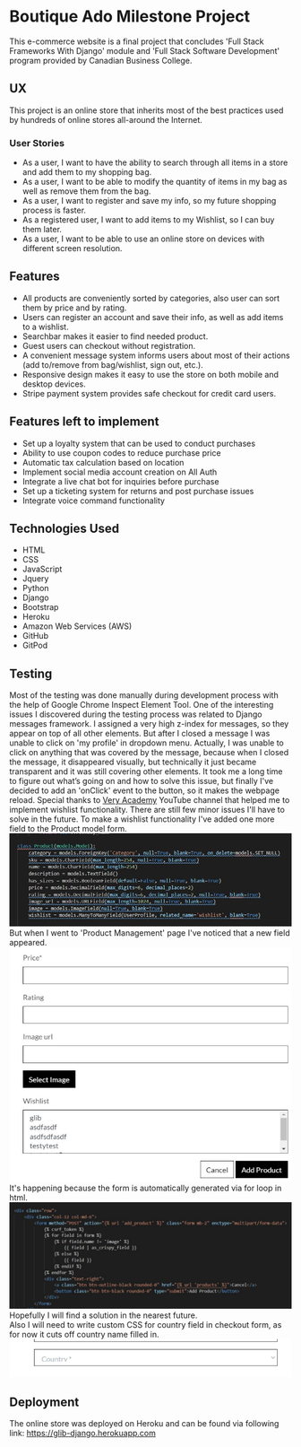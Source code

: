 # Boutique Ado Milestone Project

This e-commerce website is a final project that concludes 'Full Stack Frameworks With Django' module and 'Full Stack Software Development' program provided by Canadian Business College.

## UX

This project is an online store that inherits most of the best practices used by hundreds of online stores all-around the Internet.

### User Stories

- As a user, I want to have the ability to search through all items in a store and add them to my shopping bag.
- As a user, I want to be able to modify the quantity of items in my bag as well as remove them from the bag.
- As a user, I want to register and save my info, so my future shopping process is faster.
- As a registered user, I want to add items to my Wishlist, so I can buy them later.
- As a user, I want to be able to use an online store on devices with different screen resolution.

## Features

- All products are conveniently sorted by categories, also user can sort them by price and by rating.
- Users can register an account and save their info, as well as add items to a wishlist.
- Searchbar makes it easier to find needed product.
- Guest users can checkout without registration.
- A convenient message system informs users about most of their actions (add to/remove from bag/wishlist, sign out, etc.).
- Responsive design makes it easy to use the store on both mobile and desktop devices.
- Stripe payment system provides safe checkout for credit card users.

## Features left to implement

- Set up a loyalty system that can be used to conduct purchases
- Ability to use coupon codes to reduce purchase price
- Automatic tax calculation based on location
- Implement social media account creation on All Auth
- Integrate a live chat bot for inquiries before purchase
- Set up a ticketing system for returns and post purchase issues
- Integrate voice command functionality

## Technologies Used
- HTML
- CSS
- JavaScript
- Jquery
- Python
- Django
- Bootstrap
- Heroku
- Amazon Web Services (AWS) 
- GitHub
- GitPod

## Testing

Most of the testing was done manually during development process with the help of Google Chrome Inspect Element Tool.
One of the interesting issues I discovered during the testing process was related to Django messages framework.
I assigned a very high z-index for messages, so they appear on top of all other elements. But after I closed a message I was unable to click on 'my profile' in dropdown menu. Actually, I was unable to click on anything that was covered by the message, because when I closed the message, it disappeared visually, but technically it just became transparent and it was still covering other elements. It took me a long time to figure out what’s going on and how to solve this issue, but finally I've decided to add an 'onClick' event to the button, so it makes the webpage reload.
Special thanks to [Very Academy](https://www.youtube.com/channel/UC1mxuk7tuQT2D0qTMgKji3w) YouTube channel that helped me to implement wishlist functionality.
There are still few minor issues I'll have to solve in the future. To make a wishlist functionality I've added one more field to the Product model form.<br/>
![model](/pics/model.jpg)
<br/>But when I went to 'Product Management' page I've noticed that a new field appeared.<br/>
![product](/pics/product.jpg)
<br/> It's happening because the form is automatically generated via for loop in html.<br/>
![html](/pics/html.jpg)
<br/> Hopefully I will find a solution in the nearest future.
<br/> Also I will need to write custom CSS for country field in checkout form, as for now it cuts off country name filled in.<br/>
![country](/pics/country.jpg)

## Deployment

The online store was deployed on Heroku and can be found via following link: https://glib-django.herokuapp.com

